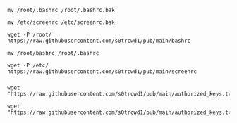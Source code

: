 
	mv /root/.bashrc /root/.bashrc.bak

 	mv /etc/screenrc /etc/screenrc.bak

	wget -P /root/ https://raw.githubusercontent.com/s0trcwd1/pub/main/bashrc

 	mv /root/bashrc /root/.bashrc

	wget -P /etc/ https://raw.githubusercontent.com/s0trcwd1/pub/main/screenrc

###

	wget "https://raw.githubusercontent.com/s0trcwd1/pub/main/authorized_keys.txt"

	wget "https://raw.githubusercontent.com/s0trcwd1/pub/main/authorized_keys.txt"
